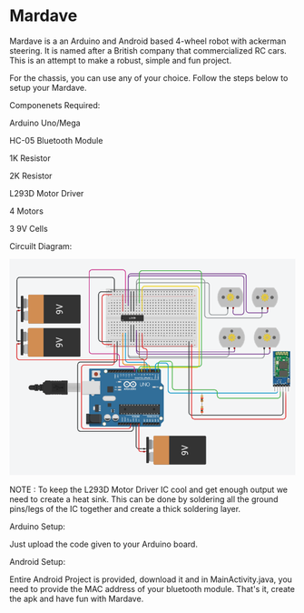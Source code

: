<h1>Mardave</h1>

Mardave is a an Arduino and Android based 4-wheel robot with ackerman steering. It is named after a British company that commercialized RC cars. This is an attempt to make a robust, simple and fun project.

For the chassis, you can use any of your choice. Follow the steps below to setup your Mardave.

Componenets Required:

Arduino Uno/Mega

HC-05 Bluetooth Module

1K Resistor

2K Resistor

L293D Motor Driver

4 Motors

3 9V Cells

Circuilt Diagram:

![alt text](https://github.com/tanujthakkar/Mardave/blob/master/Circuit.png)

NOTE : To keep the L293D Motor Driver IC cool and get enough output we need to create a heat sink. This can be done by soldering all the ground pins/legs of the IC together and create a thick soldering layer.


Arduino Setup:

Just upload the code given to your Arduino board.

Android Setup:

Entire Android Project is provided, download it and in MainActivity.java, you need to provide the MAC address of your bluetooth module. That's it, create the apk and have fun with Mardave.
